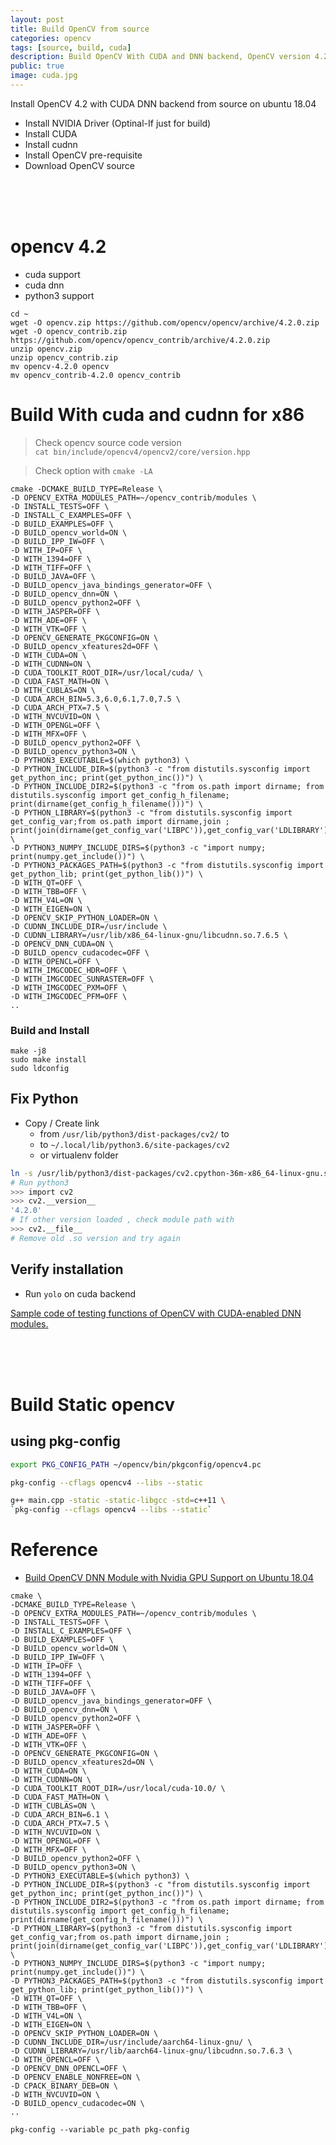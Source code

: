 ```yaml
---
layout: post
title: Build OpenCV from source
categories: opencv
tags: [source, build, cuda]
description: Build OpenCV With CUDA and DNN backend, OpenCV version 4.2.0
public: true
image: cuda.jpg
---
```

Install OpenCV 4.2 with CUDA DNN backend from source on ubuntu 18.04


- Install NVIDIA Driver (Optinal-If just for build)
- Install CUDA
- Install cudnn
- Install OpenCV pre-requisite
- Download OpenCV source

&nbsp;  
&nbsp;  
&nbsp;  
# opencv 4.2 
- cuda support
- cuda dnn
- python3 support
```
cd ~
wget -O opencv.zip https://github.com/opencv/opencv/archive/4.2.0.zip
wget -O opencv_contrib.zip https://github.com/opencv/opencv_contrib/archive/4.2.0.zip
unzip opencv.zip
unzip opencv_contrib.zip
mv opencv-4.2.0 opencv
mv opencv_contrib-4.2.0 opencv_contrib
```

# Build With cuda and cudnn for x86
> Check opencv source code version  
> `cat bin/include/opencv4/opencv2/core/version.hpp`
 
> Check option with `cmake -LA`
```
cmake -DCMAKE_BUILD_TYPE=Release \
-D OPENCV_EXTRA_MODULES_PATH=~/opencv_contrib/modules \
-D INSTALL_TESTS=OFF \
-D INSTALL_C_EXAMPLES=OFF \
-D BUILD_EXAMPLES=OFF \
-D BUILD_opencv_world=ON \
-D BUILD_IPP_IW=OFF \
-D WITH_IP=OFF \
-D WITH_1394=OFF \
-D WITH_TIFF=OFF \
-D BUILD_JAVA=OFF \
-D BUILD_opencv_java_bindings_generator=OFF \
-D BUILD_opencv_dnn=ON \
-D BUILD_opencv_python2=OFF \
-D WITH_JASPER=OFF \
-D WITH_ADE=OFF \
-D WITH_VTK=OFF \
-D OPENCV_GENERATE_PKGCONFIG=ON \
-D BUILD_opencv_xfeatures2d=OFF \
-D WITH_CUDA=ON \
-D WITH_CUDNN=ON \
-D CUDA_TOOLKIT_ROOT_DIR=/usr/local/cuda/ \
-D CUDA_FAST_MATH=ON \
-D WITH_CUBLAS=ON \
-D CUDA_ARCH_BIN=5.3,6.0,6.1,7.0,7.5 \
-D CUDA_ARCH_PTX=7.5 \
-D WITH_NVCUVID=ON \
-D WITH_OPENGL=OFF \
-D WITH_MFX=OFF \
-D BUILD_opencv_python2=OFF \
-D BUILD_opencv_python3=ON \
-D PYTHON3_EXECUTABLE=$(which python3) \
-D PYTHON_INCLUDE_DIR=$(python3 -c "from distutils.sysconfig import get_python_inc; print(get_python_inc())") \
-D PYTHON_INCLUDE_DIR2=$(python3 -c "from os.path import dirname; from distutils.sysconfig import get_config_h_filename; print(dirname(get_config_h_filename()))") \
-D PYTHON_LIBRARY=$(python3 -c "from distutils.sysconfig import get_config_var;from os.path import dirname,join ; print(join(dirname(get_config_var('LIBPC')),get_config_var('LDLIBRARY')))") \
-D PYTHON3_NUMPY_INCLUDE_DIRS=$(python3 -c "import numpy; print(numpy.get_include())") \
-D PYTHON3_PACKAGES_PATH=$(python3 -c "from distutils.sysconfig import get_python_lib; print(get_python_lib())") \
-D WITH_QT=OFF \
-D WITH_TBB=OFF \
-D WITH_V4L=ON \
-D WITH_EIGEN=ON \
-D OPENCV_SKIP_PYTHON_LOADER=ON \
-D CUDNN_INCLUDE_DIR=/usr/include \
-D CUDNN_LIBRARY=/usr/lib/x86_64-linux-gnu/libcudnn.so.7.6.5 \
-D OPENCV_DNN_CUDA=ON \
-D BUILD_opencv_cudacodec=OFF \
-D WITH_OPENCL=OFF \
-D WITH_IMGCODEC_HDR=OFF \
-D WITH_IMGCODEC_SUNRASTER=OFF \
-D WITH_IMGCODEC_PXM=OFF \
-D WITH_IMGCODEC_PFM=OFF \
..
```

### Build and Install
```
make -j8
sudo make install
sudo ldconfig
```


## Fix Python
- Copy / Create link 
  - from `/usr/lib/python3/dist-packages/cv2/` to 
  - to `~/.local/lib/python3.6/site-packages/cv2`
  - or virtualenv folder

```bash
ln -s /usr/lib/python3/dist-packages/cv2.cpython-36m-x86_64-linux-gnu.so cv2.so
# Run python3
>>> import cv2
>>> cv2.__version__
'4.2.0'
# If other version loaded , check module path with
>>> cv2.__file__
# Remove old .so version and try again
```

## Verify installation 
- Run `yolo` on cuda backend

[Sample code of testing functions of OpenCV with CUDA-enabled DNN modules. ](https://github.com/Cuda-Chen/opencv-dnn-cuda-test)

&nbsp;  
&nbsp;  
&nbsp;  
# Build Static opencv

## using pkg-config
```bash
export PKG_CONFIG_PATH ~/opencv/bin/pkgconfig/opencv4.pc

pkg-config --cflags opencv4 --libs --static

g++ main.cpp -static -static-libgcc -std=c++11 \
`pkg-config --cflags opencv4 --libs --static`
```

# Reference
- [Build OpenCV DNN Module with Nvidia GPU Support on Ubuntu 18.04](https://cuda-chen.github.io/image%20processing/programming/2020/02/22/build-opencv-dnn-module-with-nvidia-gpu-support-on-ubuntu-1804.html)


```
cmake \
-DCMAKE_BUILD_TYPE=Release \
-D OPENCV_EXTRA_MODULES_PATH=~/opencv_contrib/modules \
-D INSTALL_TESTS=OFF \
-D INSTALL_C_EXAMPLES=OFF \
-D BUILD_EXAMPLES=OFF \
-D BUILD_opencv_world=ON \
-D BUILD_IPP_IW=OFF \
-D WITH_IP=OFF \
-D WITH_1394=OFF \
-D WITH_TIFF=OFF \
-D BUILD_JAVA=OFF \
-D BUILD_opencv_java_bindings_generator=OFF \
-D BUILD_opencv_dnn=ON \
-D BUILD_opencv_python2=OFF \
-D WITH_JASPER=OFF \
-D WITH_ADE=OFF \
-D WITH_VTK=OFF \
-D OPENCV_GENERATE_PKGCONFIG=ON \
-D BUILD_opencv_xfeatures2d=ON \
-D WITH_CUDA=ON \
-D WITH_CUDNN=ON \
-D CUDA_TOOLKIT_ROOT_DIR=/usr/local/cuda-10.0/ \
-D CUDA_FAST_MATH=ON \
-D WITH_CUBLAS=ON \
-D CUDA_ARCH_BIN=6.1 \
-D CUDA_ARCH_PTX=7.5 \
-D WITH_NVCUVID=ON \
-D WITH_OPENGL=OFF \
-D WITH_MFX=OFF \
-D BUILD_opencv_python2=OFF \
-D BUILD_opencv_python3=ON \
-D PYTHON3_EXECUTABLE=$(which python3) \
-D PYTHON_INCLUDE_DIR=$(python3 -c "from distutils.sysconfig import get_python_inc; print(get_python_inc())") \
-D PYTHON_INCLUDE_DIR2=$(python3 -c "from os.path import dirname; from distutils.sysconfig import get_config_h_filename; print(dirname(get_config_h_filename()))") \
-D PYTHON_LIBRARY=$(python3 -c "from distutils.sysconfig import get_config_var;from os.path import dirname,join ; print(join(dirname(get_config_var('LIBPC')),get_config_var('LDLIBRARY')))") \
-D PYTHON3_NUMPY_INCLUDE_DIRS=$(python3 -c "import numpy; print(numpy.get_include())") \
-D PYTHON3_PACKAGES_PATH=$(python3 -c "from distutils.sysconfig import get_python_lib; print(get_python_lib())") \
-D WITH_QT=OFF \
-D WITH_TBB=OFF \
-D WITH_V4L=ON \
-D WITH_EIGEN=ON \
-D OPENCV_SKIP_PYTHON_LOADER=ON \
-D CUDNN_INCLUDE_DIR=/usr/include/aarch64-linux-gnu/ \
-D CUDNN_LIBRARY=/usr/lib/aarch64-linux-gnu/libcudnn.so.7.6.3 \
-D WITH_OPENCL=OFF \
-D OPENCV_DNN_OPENCL=OFF \
-D OPENCV_ENABLE_NONFREE=ON \
-D CPACK_BINARY_DEB=ON \
-D WITH_NVCUVID=ON \
-D BUILD_opencv_cudacodec=ON \
..

```

```
pkg-config --variable pc_path pkg-config
```